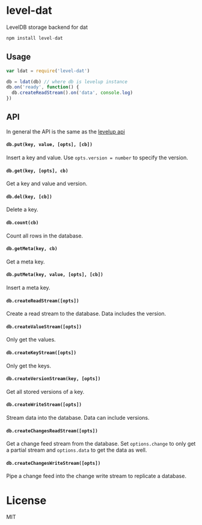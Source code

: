 # level-dat

LevelDB storage backend for dat

``` js
npm install level-dat
```

## Usage

``` js
var ldat = require('level-dat')

db = ldat(db) // where db is levelup instance
db.on('ready', function() {
  db.createReadStream().on('data', console.log)
})
```

## API

In general the API is the same as the [levelup api](https://github.com/rvagg/node-levelup)

#### `db.put(key, value, [opts], [cb])`

Insert a key and value. Use `opts.version = number` to specify the version.

#### `db.get(key, [opts], cb)`

Get a key and value and version.

#### `db.del(key, [cb])`

Delete a key.

#### `db.count(cb)`

Count all rows in the database.

#### `db.getMeta(key, cb)`

Get a meta key.

#### `db.putMeta(key, value, [opts], [cb])`

Insert a meta key.

#### `db.createReadStream([opts])`

Create a read stream to the database. Data includes the version.

#### `db.createValueStream([opts])`

Only get the values.

#### `db.createKeyStream([opts])`

Only get the keys.

#### `db.createVersionStream(key, [opts])`

Get all stored versions of a key.

#### `db.createWriteStream([opts])`

Stream data into the database. Data can include versions.

#### `db.createChangesReadStream([opts])`

Get a change feed stream from the database. Set `options.change` to only get a partial stream and `options.data` to get the data as well.

#### `db.createChangesWriteStream([opts])`

Pipe a change feed into the change write stream to replicate a database.

# License

MIT

